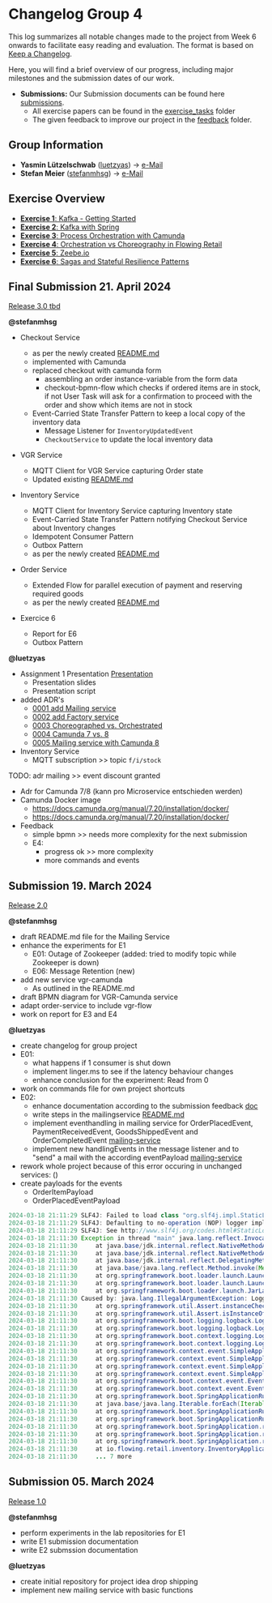 # Changelog Group 4

This log summarizes all notable changes made to the project from Week 6 onwards to facilitate easy reading and
evaluation. The format is based on [Keep a Changelog](https://keepachangelog.com/en/1.0.0/).

Here, you will find a brief overview of our progress, including major milestones and the submission dates of our work.

- **Submissions:** Our Submission documents can be found here [submissions](https://github.com/luetzyas/edpo-ss24-drop-shipping-a1-gr4/tree/master/docs/submissions).
  - All exercise papers can be found in the [exercise_tasks](https://github.com/luetzyas/edpo-ss24-drop-shipping-a1-gr4/tree/master/docs/submissions/exercise_tasks) folder 
  - The given feedback to improve our project in the [feedback](https://github.com/luetzyas/edpo-ss24-drop-shipping-a1-gr4/tree/master/docs/submissions/feedback) folder.

## Group Information

- **Yasmin Lützelschwab** ([luetzyas](https://github.com/luetzyas)) → [e-Mail](mailto:yasminesmeralda.luetzelschwab@student.unisg.ch)
- **Stefan Meier** ([stefanmhsg](https://github.com/stefanmhsg)) → [e-Mail](mailto:stefan.meier@student.unisg.ch)

## Exercise Overview
- [**Exercise 1**: Kafka - Getting Started](https://github.com/luetzyas/edpo-ss24-drop-shipping-a1-gr4/blob/master/docs/submissions/exercise_tasks/EDPO_SS24_E1.pdf)
- [**Exercise 2**: Kafka with Spring](https://github.com/luetzyas/edpo-ss24-drop-shipping-a1-gr4/blob/master/docs/submissions/exercise_tasks/EDPO_SS24_E2.pdf)
- [**Exercise 3**: Process Orchestration with Camunda](https://github.com/luetzyas/edpo-ss24-drop-shipping-a1-gr4/blob/master/docs/submissions/exercise_tasks/EDPO_SS24_E3.pdf)
- [**Exercise 4**: Orchestration vs Choreography in Flowing Retail](https://github.com/luetzyas/edpo-ss24-drop-shipping-a1-gr4/blob/master/docs/submissions/exercise_tasks/EDPO_SS24_E4.pdf)
- [**Exercise 5**: Zeebe.io](https://github.com/luetzyas/edpo-ss24-drop-shipping-a1-gr4/blob/master/docs/submissions/exercise_tasks/EDPO_SS24_E5.pdf)
- [**Exercise 6**: Sagas and Stateful Resilience Patterns](https://github.com/luetzyas/edpo-ss24-drop-shipping-a1-gr4/blob/master/docs/submissions/exercise_tasks/EDPO_SS24_E6.pdf)

## Final Submission 21. April 2024
[Release 3.0 tbd](https://github.com/luetzyas/edpo-ss24-drop-shipping-a1-gr4/releases/tag/EDPO_A1_E5_6)

**@stefanmhsg**
- Checkout Service 
  - as per the newly created [README.md](https://github.com/luetzyas/edpo-ss24-drop-shipping-a1-gr4/blob/master/kafka/java/checkout/README.md)
  - implemented with Camunda
  - replaced checkout with camunda form
    - assembling an order instance-variable from the form data
    - checkout-bpmn-flow which checks if ordered items are in stock, if not User Task will ask for a confirmation to proceed with the order and show which items are not in stock
  - Event-Carried State Transfer Pattern to keep a local copy of the inventory data
    - Message Listener for `InventoryUpdatedEvent`
    - `CheckoutService` to update the local inventory data

- VGR Service
  - MQTT Client for VGR Service capturing Order state
  - Updated existing [README.md](https://github.com/luetzyas/edpo-ss24-drop-shipping-a1-gr4/blob/master/kafka/java/vgr-camunda/README.md)

- Inventory Service
  - MQTT Client for Inventory Service capturing Inventory state
  - Event-Carried State Transfer Pattern notifying Checkout Service about Inventory changes
  - Idempotent Consumer Pattern
  - Outbox Pattern
  - as per the newly created [README.md](https://github.com/luetzyas/edpo-ss24-drop-shipping-a1-gr4/blob/master/kafka/java/inventory/README.md)

- Order Service
  - Extended Flow for parallel execution of payment and reserving required goods
  - as per the newly created [README.md](https://github.com/luetzyas/edpo-ss24-drop-shipping-a1-gr4/blob/master/kafka/java/order-camunda/README.md)

- Exercice 6
  - Report for E6
  - Outbox Pattern

**@luetzyas**
- Assignment 1 Presentation [Presentation](A1_Gr4_MidtermPresentation.pdf)
    - Presentation slides
    - Presentation script
- added ADR's
    - [0001 add Mailing service](adr/0001-add-mailing-service.md)
    - [0002 add Factory service](adr/0002-add-factory-service.md)
    - [0003 Choreographed vs. Orchestrated](adr/0003-Choreographed-vs-Orchestrated.md)
    - [0004 Camunda 7 vs. 8](adr/0004-Camunda-7-vs-8.md)
    - [0005 Mailing service with Camunda 8](adr/0005-mailing-service-with-camunda-8.md)
- Inventory Service
  - MQTT subscription >> topic `f/i/stock`

TODO: adr mailing >> event discount granted

- Adr for Camunda 7/8 (kann pro Microservice entschieden werden)
- Camunda Docker image
  - https://docs.camunda.org/manual/7.20/installation/docker/
  - https://docs.camunda.org/manual/7.20/installation/docker/
- Feedback
  - simple bpmn >> needs more complexity for the next submission
  - E4: 
    - progress ok >> more complexity
    - more commands and events

## Submission 19. March 2024
[Release 2.0](https://github.com/luetzyas/edpo-ss24-drop-shipping-a1-gr4/releases/tag/EDPO_A1_E3_4)

**@stefanmhsg**
- draft README.md file for the Mailing Service
- enhance the experiments for E1
  - E01: Outage of Zookeeper (added: tried to modify topic while Zookeeper is down)
  - E06: Message Retention (new)
- add new service vgr-camunda
  - As outlined in the README.md
- draft BPMN diagram for VGR-Camunda service
- adapt order-service to include vgr-flow
- work on report for E3 and E4

**@luetzyas** 
- create changelog for group project
- E01:
  - what happens if 1 consumer is shut down
  - implement linger.ms to see if the latency behaviour changes
  - enhance conclusion for the experiment: Read from 0
- work on commands file for own project shortcuts
- E02: 
  - enhance documentation according to the submission feedback [doc](https://github.com/luetzyas/edpo-ss24-drop-shipping-a1-gr4/blob/master/docs/submissions/A1_E2_Gr4_KaftaWithSpring.md)
  - write steps in the mailingservice [README.md](https://github.com/luetzyas/edpo-ss24-drop-shipping-a1-gr4/blob/master/kafka/java/mailing/README.md) 
  - implement eventhandling in mailing service for OrderPlacedEvent, PaymentReceivedEvent, GoodsShippedEvent and OrderCompletedEvent [mailing-service](https://github.com/luetzyas/edpo-ss24-drop-shipping-a1-gr4/tree/master/kafka/java/mailing/src/main/java/io/drop/shipping/mailing) 
  - implement new handlingEvents in the message listener and to "send" a mail with the according eventPayload [mailing-service](https://github.com/luetzyas/edpo-ss24-drop-shipping-a1-gr4/tree/master/kafka/java/mailing/src/main/java/io/drop/shipping/mailing)
- rework whole project because of this error occuring in unchanged services: ()
- create payloads for the events
  - OrderItemPayload
  - OrderPlacedEventPayload
```java
2024-03-18 21:11:29 SLF4J: Failed to load class "org.slf4j.impl.StaticLoggerBinder".
2024-03-18 21:11:29 SLF4J: Defaulting to no-operation (NOP) logger implementation
2024-03-18 21:11:29 SLF4J: See http://www.slf4j.org/codes.html#StaticLoggerBinder for further details.
2024-03-18 21:11:30 Exception in thread "main" java.lang.reflect.InvocationTargetException
2024-03-18 21:11:30     at java.base/jdk.internal.reflect.NativeMethodAccessorImpl.invoke0(Native Method)
2024-03-18 21:11:30     at java.base/jdk.internal.reflect.NativeMethodAccessorImpl.invoke(NativeMethodAccessorImpl.java:78)
2024-03-18 21:11:30     at java.base/jdk.internal.reflect.DelegatingMethodAccessorImpl.invoke(DelegatingMethodAccessorImpl.java:43)
2024-03-18 21:11:30     at java.base/java.lang.reflect.Method.invoke(Method.java:568)
2024-03-18 21:11:30     at org.springframework.boot.loader.launch.Launcher.launch(Launcher.java:91)
2024-03-18 21:11:30     at org.springframework.boot.loader.launch.Launcher.launch(Launcher.java:53)
2024-03-18 21:11:30     at org.springframework.boot.loader.launch.JarLauncher.main(JarLauncher.java:58)
2024-03-18 21:11:30 Caused by: java.lang.IllegalArgumentException: LoggerFactory is not a Logback LoggerContext but Logback is on the classpath. Either remove Logback or the competing implementation (class org.slf4j.helpers.NOPLoggerFactory loaded from jar:nested:/app.jar/!BOOT-INF/lib/slf4j-api-1.7.36.jar!/). If you are using WebLogic you will need to add 'org.slf4j' to prefer-application-packages in WEB-INF/weblogic.xml: org.slf4j.helpers.NOPLoggerFactory
2024-03-18 21:11:30     at org.springframework.util.Assert.instanceCheckFailed(Assert.java:592)
2024-03-18 21:11:30     at org.springframework.util.Assert.isInstanceOf(Assert.java:511)
2024-03-18 21:11:30     at org.springframework.boot.logging.logback.LogbackLoggingSystem.getLoggerContext(LogbackLoggingSystem.java:396)
2024-03-18 21:11:30     at org.springframework.boot.logging.logback.LogbackLoggingSystem.beforeInitialize(LogbackLoggingSystem.java:124)
2024-03-18 21:11:30     at org.springframework.boot.context.logging.LoggingApplicationListener.onApplicationStartingEvent(LoggingApplicationListener.java:238)
2024-03-18 21:11:30     at org.springframework.boot.context.logging.LoggingApplicationListener.onApplicationEvent(LoggingApplicationListener.java:220)
2024-03-18 21:11:30     at org.springframework.context.event.SimpleApplicationEventMulticaster.doInvokeListener(SimpleApplicationEventMulticaster.java:185)
2024-03-18 21:11:30     at org.springframework.context.event.SimpleApplicationEventMulticaster.invokeListener(SimpleApplicationEventMulticaster.java:178)
2024-03-18 21:11:30     at org.springframework.context.event.SimpleApplicationEventMulticaster.multicastEvent(SimpleApplicationEventMulticaster.java:156)
2024-03-18 21:11:30     at org.springframework.context.event.SimpleApplicationEventMulticaster.multicastEvent(SimpleApplicationEventMulticaster.java:138)
2024-03-18 21:11:30     at org.springframework.boot.context.event.EventPublishingRunListener.multicastInitialEvent(EventPublishingRunListener.java:136)
2024-03-18 21:11:30     at org.springframework.boot.context.event.EventPublishingRunListener.starting(EventPublishingRunListener.java:75)
2024-03-18 21:11:30     at org.springframework.boot.SpringApplicationRunListeners.lambda$starting$0(SpringApplicationRunListeners.java:54)
2024-03-18 21:11:30     at java.base/java.lang.Iterable.forEach(Iterable.java:75)
2024-03-18 21:11:30     at org.springframework.boot.SpringApplicationRunListeners.doWithListeners(SpringApplicationRunListeners.java:118)
2024-03-18 21:11:30     at org.springframework.boot.SpringApplicationRunListeners.starting(SpringApplicationRunListeners.java:54)
2024-03-18 21:11:30     at org.springframework.boot.SpringApplication.run(SpringApplication.java:326)
2024-03-18 21:11:30     at org.springframework.boot.SpringApplication.run(SpringApplication.java:1354)
2024-03-18 21:11:30     at org.springframework.boot.SpringApplication.run(SpringApplication.java:1343)
2024-03-18 21:11:30     at io.flowing.retail.inventory.InventoryApplication.main(InventoryApplication.java:10)
2024-03-18 21:11:30     ... 7 more
```

## Submission 05. March 2024
[Release 1.0](https://github.com/luetzyas/edpo-ss24-drop-shipping-a1-gr4/releases/tag/EDPO_A1_E1_2)

**@stefanmhsg**
- perform experiments in the lab repositories for E1
- write E1 submission documentation
- write E2 submssion documentation

**@luetzyas**
- create initial repository for project idea drop shipping
- implement new mailing service with basic functions